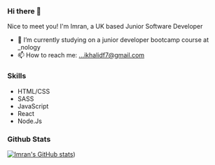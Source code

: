 ### Hi there 👋


Nice to meet you! I'm Imran, a UK based Junior Software Developer


- 🔭 I’m currently studying on a junior developer bootcamp course at _nology
- 📫 How to reach me: ...ikhalidf7@gmail.com


### Skills
- HTML/CSS
- SASS
- JavaScript
- React
- Node.Js



### Github Stats

[![Imran's GitHub stats](https://github-readme-stats.vercel.app/api?username=Imran-Khalid-code)](https://github.com/Imran/github-readme-stats)) 
